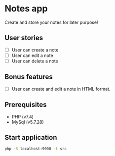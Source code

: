 # Notes app

Create and store your notes for later purpose!

## User stories

- [ ] User can create a note
- [ ] User can edit a note
- [ ] User can delete a note

## Bonus features

- [ ] User can create and edit a note in HTML format.

## Prerequisites

- PHP (v7.4)
- MySql (v5.7.28)

## Start application

``` bash
php -S localhost:9000 -t src
```
